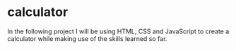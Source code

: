 # calculator
In the following project I will be using HTML, CSS and JavaScript to create a calculator while making use of the skills learned so far.